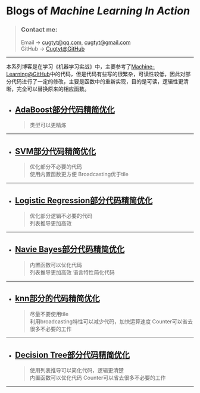 # **Blogs of *Machine Learning In Action***

> ### Contact me:  
> Email -> <cugtyt@qq.com>, <cugtyt@gmail.com>  
> GitHub -> [Cugtyt@GitHub](https://github.com/Cugtyt)

---

本系列博客是在学习《机器学习实战》中，主要参考了[Machine-Learning@GitHub](https://github.com/Jack-Cherish/Machine-Learning)中的代码，但是代码有些写的很繁杂，可读性较低，因此对部分代码进行了一定的修改，主要是函数中的重新实现，目的是可读，逻辑性更清晰，完全可以替换原来的相应函数。


- ## [**AdaBoost部分代码精简优化**](https://cugtyt.github.io/blog/ml-in-action/201711141617)
    > 类型可以更精炼    

---

- ## [**SVM部分代码精简优化**](https://cugtyt.github.io/blog/ml-in-action/201711131047)
    > 优化部分不必要的代码    
    > 使用内置函数更方便
    > Broadcasting优于tile

---

- ## [**Logistic Regression部分代码精简优化**](https://cugtyt.github.io/blog/ml-in-action/201711101733)
    > 优化部分逻辑不必要的代码    
    > 列表推导更加高效

---

- ## [**Navie Bayes部分代码精简优化**](https://cugtyt.github.io/blog/ml-in-action/201711101017)
    > 内置函数可以优化代码    
    > 列表推导更加高效
    > 语言特性简化代码

---

- ## [**knn部分的代码精简优化**](https://cugtyt.github.io/blog/ml-in-action/201711081901)
    > 尽量不要使用tile    
    > 利用broadcasting特性可以减少代码，加快运算速度
    > Counter可以省去很多不必要的工作

---

- ## [**Decision Tree部分代码精简优化**](https://cugtyt.github.io/blog/ml-in-action/201711082112)
    > 使用列表推导可以简化代码，逻辑更清楚    
    > 内置函数可以优化代码
    > Counter可以省去很多不必要的工作
---